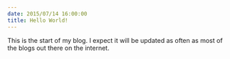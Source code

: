```yaml
---
date: 2015/07/14 16:00:00
title: Hello World!
---
```

This is the start of my blog. I expect it will be updated as often as most of the blogs out there on the
internet.
